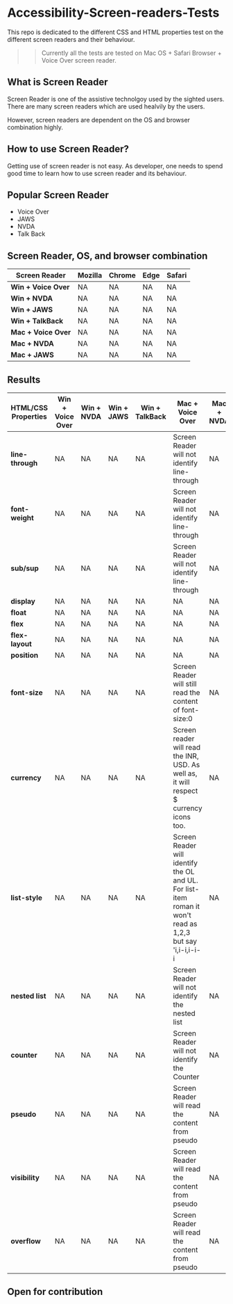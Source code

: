 # Accessibility-Screen-readers-Tests
This repo is dedicated to the different CSS and HTML properties test on the
different screen readers and their behaviour.

>> Currently all the tests are tested on Mac OS + Safari Browser + Voice Over screen reader.

## What is Screen Reader
Screen Reader is one of the assistive technolgoy used by the sighted users. There are many screen readers which are used healvily by the users. 

However, screen readers are dependent on the OS and browser combination highly.

## How to use Screen Reader?
Getting use of screen reader is not easy. As developer, one needs to spend good time to 
learn how to use screen reader and its behaviour.

## Popular Screen Reader

- Voice Over
- JAWS
- NVDA
- Talk Back

## Screen Reader, OS, and browser combination

  | Screen Reader | Mozilla | Chrome | Edge | Safari |
  | ------ | ------ | ------ | ------ | ------ | 
  | **Win + Voice Over** | NA | NA | NA | NA | NA |
  | **Win + NVDA** |  NA | NA | NA | NA | NA |
  | **Win + JAWS** | NA | NA | NA | NA | NA |
  | **Win + TalkBack** | NA | NA | NA | NA | NA |
  | **Mac + Voice Over** | NA | NA | NA | NA | YES |
  | **Mac + NVDA** |  NA | NA | NA | NA | NA |
  | **Mac + JAWS** | NA | NA | NA | NA | NA |

## Results
 | HTML/CSS Properties | Win + Voice Over | Win + NVDA | Win + JAWS | Win + TalkBack | Mac + Voice Over | Mac + NVDA |  Mac + JAWS |
 | ------ | ------ |  ------ | ------ | ------ | ------ | ------ | ------ |
 | **line-through** | NA | NA | NA | NA | Screen Reader will not identify line-through | NA | NA |
 | **font-weight** |  NA | NA | NA | NA | Screen Reader will not identify line-through | NA | NA |
 | **sub/sup** | NA | NA | NA | NA | Screen Reader will not identify line-through | NA | NA |
 | **display** | NA | NA | NA | NA | NA | NA | NA |
 | **float** | NA | NA | NA | NA | NA | NA | NA |
 | **flex** |  NA | NA | NA | NA | NA | NA | NA |
 | **flex-layout** |  NA | NA | NA | NA | NA | NA | NA |
 | **position** | NA | NA | NA | NA | NA | NA | NA |
 | **font-size** | NA | NA | NA | NA | Screen Reader will still read the content of font-size:0  | NA | NA |
 | **currency** | NA | NA | NA | NA | Screen reader will read the INR, USD. As well as, it will respect $ currency icons too. | NA | NA |
 | **list-style** | NA | NA | NA | NA | Screen Reader will identify the OL and UL. For list-item roman it won't read as 1,2,3 but say 'i,i-i,i-i-i  | NA | NA |
 | **nested list** | NA | NA | NA | NA | Screen Reader will not identify the nested list | NA | NA |
 | **counter** | NA | NA | NA | NA | Screen Reader will not identify the Counter | NA | NA |
 | **pseudo** | NA | NA | NA | NA | Screen Reader will read the content from pseudo | NA | NA |
 | **visibility** | NA | NA | NA | NA | Screen Reader will read the content from pseudo | NA | NA |
 | **overflow** | NA | NA | NA | NA | Screen Reader will read the content from pseudo | NA | NA |


## Open for contribution